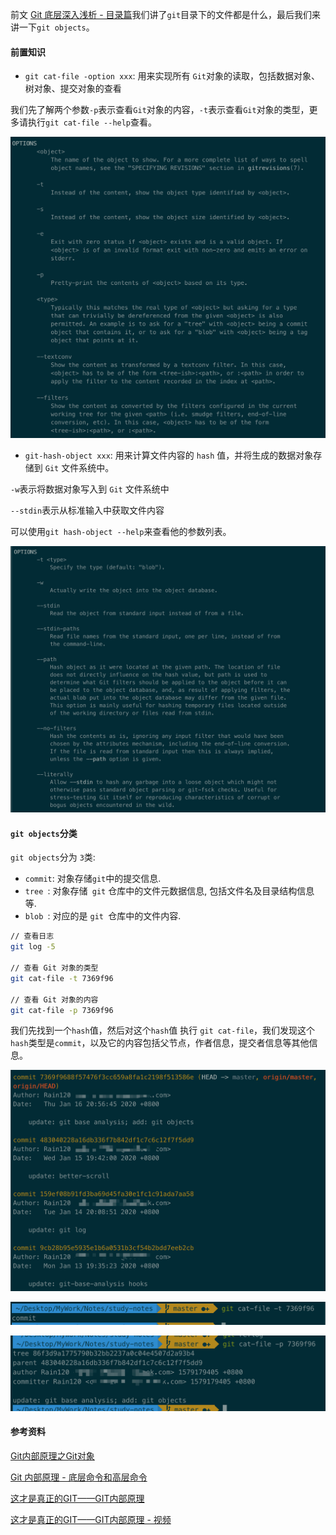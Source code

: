 

前文 [Git 底层深入浅析 - 目录篇](notes/git-npm/git-base-analysis.md)我们讲了`git`目录下的文件都是什么，最后我们来讲一下`git objects`。

#### 前置知识

- `git cat-file -option xxx`: 用来实现所有 `Git`对象的读取，包括数据对象、树对象、提交对象的查看

我们先了解两个参数`-p`表示查看`Git`对象的内容，`-t`表示查看`Git`对象的类型，更多请执行`git cat-file --help`查看。

![git-cat-file.png](./images/git-cat-file.png)

- `git-hash-object xxx`: 用来计算文件内容的 `hash` 值，并将生成的数据对象存储到 `Git` 文件系统中。

`-w`表示将数据对象写入到 `Git` 文件系统中

`--stdin`表示从标准输入中获取文件内容

可以使用`git hash-object --help`来查看他的参数列表。

![git-hash-object.png](./images/git-hash-object.png)

#### `git objects`分类

`git objects`分为 `3`类:

- `commit`: 对象存储` git `中的提交信息.
- `tree `: 对象存储` git` 仓库中的文件元数据信息, 包括文件名及目录结构信息等.
- `blob `: 对应的是 `git `仓库中的文件内容.

```sh
// 查看日志
git log -5

// 查看 Git 对象的类型
git cat-file -t 7369f96

// 查看 Git 对象的内容
git cat-file -p 7369f96
```

我们先找到一个`hash`值，然后对这个`hash`值 执行 `git cat-file`，我们发现这个`hash`类型是`commit`，以及它的内容包括父节点，作者信息，提交者信息等其他信息。

![git-log.png](./images/git-log.png)

![git-cat-file-t.png](./images/git-cat-file-t.png)

![git-cat-file-p.png](./images/git-cat-file-p.png)

#### 参考资料

[Git内部原理之Git对象](https://jingsam.github.io/2018/06/03/git-objects.html)

[Git 内部原理 - 底层命令和高层命令]([https://git-scm.com/book/zh/v2/Git-%E5%86%85%E9%83%A8%E5%8E%9F%E7%90%86-%E5%BA%95%E5%B1%82%E5%91%BD%E4%BB%A4%E5%92%8C%E9%AB%98%E5%B1%82%E5%91%BD%E4%BB%A4](https://git-scm.com/book/zh/v2/Git-内部原理-底层命令和高层命令))

[这才是真正的GIT——GIT内部原理](https://www.lzane.com/tech/git-internal/)

[这才是真正的GIT——GIT内部原理 - 视频](https://www.bilibili.com/video/av77252063?t=2070)